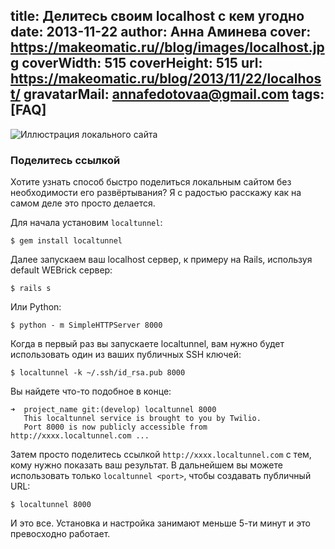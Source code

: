 title: Делитесь своим localhost с кем угодно
date: 2013-11-22
author: Анна Аминева
cover: https://makeomatic.ru//blog/images/localhost.jpg
coverWidth: 515
coverHeight: 515
url: https://makeomatic.ru/blog/2013/11/22/localhost/
gravatarMail: annafedotovaa@gmail.com
tags: [FAQ]
---

![Иллюстрация локального сайта](/blog/images/localhost.jpg)

### Поделитесь ссылкой

Хотите узнать способ быстро поделиться локальным сайтом без необходимости его развёртывания?
Я с радостью расскажу как на самом деле это просто делается.

Для начала установим `localtunnel`:

`$ gem install localtunnel`

<!-- more -->

Далее запускаем ваш localhost сервер, к примеру на Rails, используя default WEBrick сервер:

`$ rails s`

Или Python:

`$ python - m SimpleHTTPServer 8000`

Когда в первый раз вы запускаете localtunnel, вам нужно будет использовать один из ваших публичных SSH ключей:

`$ localtunnel -k ~/.ssh/id_rsa.pub 8000`


Вы найдете что-то подобное в конце:
```
➜  project_name git:(develop) localtunnel 8000
   This localtunnel service is brought to you by Twilio.
   Port 8000 is now publicly accessible from http://xxxx.localtunnel.com ...
```

Затем просто поделитесь ссылкой `http://xxxx.localtunnel.com` с тем, кому нужно показать ваш результат.
В дальнейшем вы можете использовать только `localtunnel <port>`, чтобы создавать публичный URL:

`$ localtunnel 8000`

И это все. 
Установка и настройка занимают меньше 5-ти минут и это превосходно работает.
